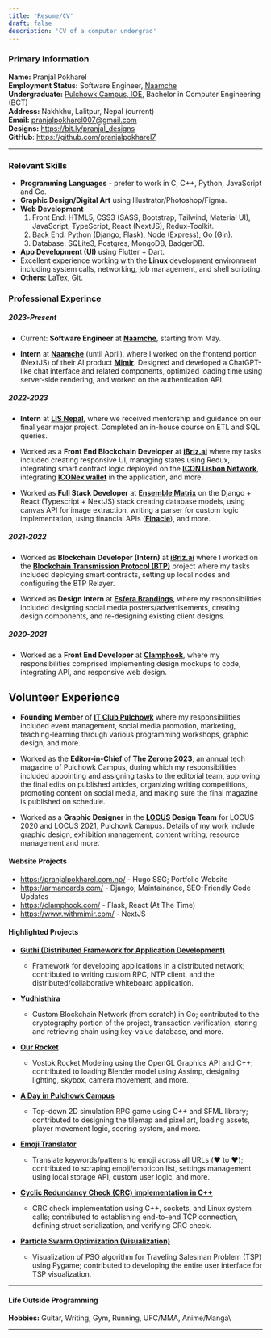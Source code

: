 ```yaml
---
title: 'Resume/CV'
draft: false
description: 'CV of a computer undergrad'
---
```


### Primary Information

**Name:** Pranjal Pokharel\
**Employment Status:** Software Engineer, [Naamche](https://www.naamche.com/) \
**Undergraduate:** [Pulchowk Campus, IOE](https://pcampus.edu.np/), Bachelor in Computer Engineering (BCT)\
**Address:** Nakhkhu, Lalitpur, Nepal (current) \
**Email:** pranjalpokharel007@gmail.com \
**Designs:** https://bit.ly/pranjal_designs \
**GitHub**: https://github.com/pranjalpokharel7

---

### Relevant Skills

- **Programming Languages** - prefer to work in C, C++, Python, JavaScript and Go.
- **Graphic Design/Digital Art** using Illustrator/Photoshop/Figma.
- **Web Development**
  1. Front End: HTML5, CSS3 (SASS, Bootstrap, Tailwind, Material UI), JavaScript, TypeScript, React (NextJS), Redux-Toolkit.
  2. Back End: Python (Django, Flask), Node (Express), Go (Gin).
  3. Database: SQLite3, Postgres, MongoDB, BadgerDB.
- **App Development (UI)** using Flutter + Dart.
- Excellent experience working with the **Linux** development environment including system calls, networking, job management, and shell scripting.
- **Others:** LaTex, Git.

### Professional Experince

##### 2023-Present

- Current: **Software Engineer** at **[Naamche](https://www.naamche.com/)**, starting from May.

- **Intern** at **[Naamche](https://www.naamche.com/)** (until April), where I worked on the frontend portion (NextJS) of their AI product **[Mimir](https://www.withmimir.com/)**. Designed and developed a ChatGPT-like chat interface and related components, optimized loading time using server-side rendering, and worked on the authentication API.

##### 2022-2023

- **Intern** at **[LIS Nepal](https://lisnepal.com.np/)**, where we received mentorship and guidance on our final year major project. Completed an in-house course on ETL and SQL queries.

- Worked as a **Front End Blockchain Developer** at **[iBriz.ai](https://ibriz.ai/)** where my tasks included creating responsive UI, managing states using Redux, integrating smart contract logic deployed on the **[ICON Lisbon Network](https://tracker.lisbon.icon.community/)**, integrating **[ICONex wallet](https://chrome.google.com/webstore/detail/iconex/flpiciilemghbmfalicajoolhkkenfel)** in the application, and more.

- Worked as **Full Stack Developer** at **[Ensemble Matrix](https://ensemblematrix.com/)** on the Django + React (Typescript + NextJS) stack creating database models, using canvas API for image extraction, writing a parser for custom logic implementation, using financial APIs (**[Finacle](https://www.edgeverve.com/finacle/)**), and more.

##### 2021-2022

- Worked as **Blockchain Developer (Intern)** at **[iBriz.ai](https://ibriz.ai/)** where I worked on the **[Blockchain Transmission Protocol (BTP)](https://icon.community/learn/btp/)** project where my tasks included deploying smart contracts, setting up local nodes and configuring the BTP Relayer.

- Worked as **Design Intern** at **[Esfera Brandings](https://esferabrandings.com/)**, where my responsibilities included designing social media posters/advertisements, creating design components, and re-designing existing client designs.

##### 2020-2021

- Worked as a **Front End Developer** at **[Clamphook](https://clamphook.com/)**, where my responsibilities comprised implementing design mockups to code, integrating API, and responsive web design.

## Volunteer Experience

- **Founding Member** of **[IT Club Pulchowk](https://github.com/IT-Club-Pulchowk)** where my responsibilities included event management, social media promotion, marketing, teaching-learning through various programming workshops, graphic design, and more.

- Worked as the **Editor-in-Chief** of **[The Zerone 2023](https://medium.com/zerone-magazine)**, an annual tech magazine of Pulchowk Campus, during which my responsibilities included appointing and assigning tasks to the editorial team, approving the final edits on published articles, organizing writing competitions, promoting content on social media, and making sure the final magazine is published on schedule.

- Worked as a **Graphic Designer** in the **[LOCUS](https://www.facebook.com/locus.ioe/) Design Team** for LOCUS 2020 and LOCUS 2021, Pulchowk Campus. Details of my work include graphic design, exhibition management, content writing, resource management and more.

#### Website Projects

- https://pranjalpokharel.com.np/ - Hugo SSG; Portfolio Website
- https://armancards.com/ - Django; Maintainance, SEO-Friendly Code Updates
- https://clamphook.com/ - Flask, React (At The Time)
- https://www.withmimir.com/ - NextJS

#### Highlighted Projects

- **[Guthi (Distributed Framework for Application Development)](https://github.com/Guthi-Distribution)**

  - Framework for developing applications in a distributed network; contributed to writing custom RPC, NTP client, and the distributed/collaborative whiteboard application.

- **[Yudhisthira](https://github.com/pranjalpokharel7/yudhishthira)**

  - Custom Blockchain Network (from scratch) in Go; contributed to the cryptography portion of the project, transaction verification, storing and retrieving chain using key-value database, and more.

- **[Our Rocket](https://github.com/pranjalpokharel7/our-rocket)**

  - Vostok Rocket Modeling using the OpenGL Graphics API and C++; contributed to loading Blender model using Assimp, designing lighting, skybox, camera movement, and more.

- **[A Day in Pulchowk Campus](https://github.com/Itshyphen/Pulchowk)**

  - Top-down 2D simulation RPG game using C++ and SFML library; contributed to designing the tilemap and pixel art, loading assets, player movement logic, scoring system, and more.

- **[Emoji Translator](https://github.com/pranjalpokharel7/emoji-translator)**

  - Translate keywords/patterns to emoji across all URLs (:heart: to ❤️); contributed to scraping emoji/emoticon list, settings management using local storage API, custom user logic, and more.

- **[Cyclic Redundancy Check (CRC) implementation in C++](https://github.com/Imsanskar/CRC)**

  - CRC check implementation using C++, sockets, and Linux system calls; contributed to establishing end-to-end TCP connection, defining struct serialization, and verifying CRC check.

- **[Particle Swarm Optimization (Visualization)](https://github.com/nsn39/particle-swarm)**

  - Visualization of PSO algorithm for Traveling Salesman Problem (TSP) using Pygame; contributed to developing the entire user interface for TSP visualization.

---

#### Life Outside Programming

**Hobbies:** Guitar, Writing, Gym, Running, UFC/MMA, Anime/Manga\

---
